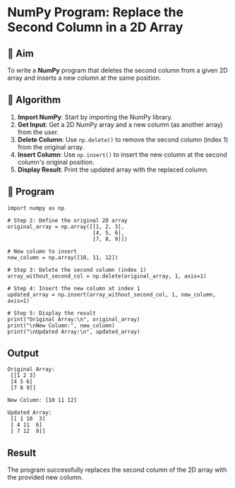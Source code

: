 # NumPy Program: Replace the Second Column in a 2D Array

## 🎯 Aim
To write a **NumPy** program that deletes the second column from a given 2D array and inserts a new column at the same position.

## 🧠 Algorithm
1. **Import NumPy**: Start by importing the NumPy library.
2. **Get Input**: Get a 2D NumPy array and a new column (as another array) from the user.
3. **Delete Column**: Use `np.delete()` to remove the second column (index 1) from the original array.
4. **Insert Column**: Use `np.insert()` to insert the new column at the second column's original position.
5. **Display Result**: Print the updated array with the replaced column.

## 🧾 Program
    import numpy as np
    
    # Step 2: Define the original 2D array
    original_array = np.array([[1, 2, 3],
                               [4, 5, 6],
                               [7, 8, 9]])
    
    # New column to insert
    new_column = np.array([10, 11, 12])
    
    # Step 3: Delete the second column (index 1)
    array_without_second_col = np.delete(original_array, 1, axis=1)
    
    # Step 4: Insert the new column at index 1
    updated_array = np.insert(array_without_second_col, 1, new_column, axis=1)
    
    # Step 5: Display the result
    print("Original Array:\n", original_array)
    print("\nNew Column:", new_column)
    print("\nUpdated Array:\n", updated_array)


## Output
    Original Array:
     [[1 2 3]
     [4 5 6]
     [7 8 9]]
    
    New Column: [10 11 12]
    
    Updated Array:
     [[ 1 10  3]
     [ 4 11  6]
     [ 7 12  9]]


## Result
The program successfully replaces the second column of the 2D array with the provided new column.
